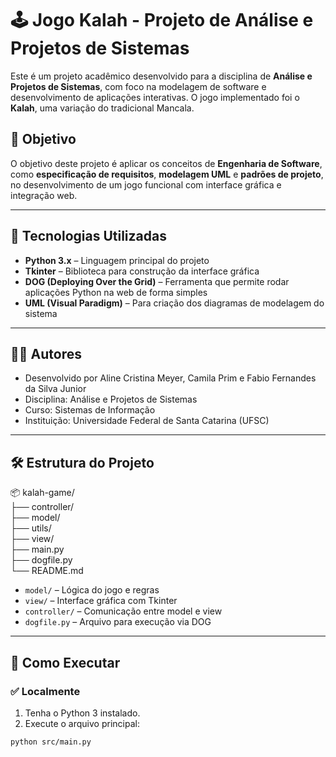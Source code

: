 # 🕹️ Jogo Kalah - Projeto de Análise e Projetos de Sistemas

Este é um projeto acadêmico desenvolvido para a disciplina de **Análise e Projetos de Sistemas**, com foco na modelagem de software e desenvolvimento de aplicações interativas. O jogo implementado foi o **Kalah**, uma variação do tradicional Mancala.

## 🎯 Objetivo

O objetivo deste projeto é aplicar os conceitos de **Engenharia de Software**, como **especificação de requisitos**, **modelagem UML** e **padrões de projeto**, no desenvolvimento de um jogo funcional com interface gráfica e integração web.

---

## 🧰 Tecnologias Utilizadas

- **Python 3.x** – Linguagem principal do projeto
- **Tkinter** – Biblioteca para construção da interface gráfica
- **DOG (Deploying Over the Grid)** – Ferramenta que permite rodar aplicações Python na web de forma simples
- **UML (Visual Paradigm)** – Para criação dos diagramas de modelagem do sistema

---

## 👨‍💻 Autores
- Desenvolvido por Aline Cristina Meyer, Camila Prim e Fabio Fernandes da Silva Junior
- Disciplina: Análise e Projetos de Sistemas
- Curso: Sistemas de Informação
- Instituição: Universidade Federal de Santa Catarina (UFSC)

---

## 🛠️ Estrutura do Projeto

📦 kalah-game/  
├── controller/ <br>
├── model/ <br>
├── utils/<br>
├── view/<br>
├── main.py  <br> 
├── dogfile.py <br>
└── README.md


- `model/` – Lógica do jogo e regras
- `view/` – Interface gráfica com Tkinter
- `controller/` – Comunicação entre model e view
- `dogfile.py` – Arquivo para execução via DOG


---

## 🔌 Como Executar

### ✅ Localmente

1. Tenha o Python 3 instalado.
2. Execute o arquivo principal:

```bash
python src/main.py
